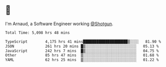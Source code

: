 # 👋

I'm Arnaud, a Software Engineer working [@Shotgun](https://shotgun.live).

<!--START_SECTION:waka-->

```txt
Total Time: 5,098 hrs 48 mins

TypeScript        4,175 hrs 41 mins████████████████████▒░░░░   81.90 %
JSON              261 hrs 20 mins █▒░░░░░░░░░░░░░░░░░░░░░░░   05.13 %
JavaScript        242 hrs 7 mins  █▒░░░░░░░░░░░░░░░░░░░░░░░   04.75 %
Other             85 hrs 47 mins  ▒░░░░░░░░░░░░░░░░░░░░░░░░   01.68 %
YAML              62 hrs 25 mins  ▒░░░░░░░░░░░░░░░░░░░░░░░░   01.22 %
```

<!--END_SECTION:waka-->
